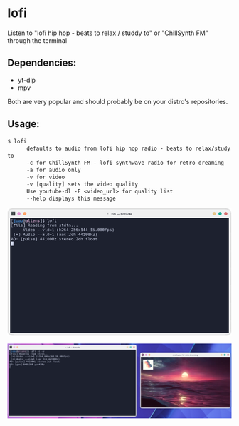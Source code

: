 # lofi
Listen to "lofi hip hop - beats to relax / studdy to" or "ChillSynth FM" through the terminal

## Dependencies:
+ yt-dlp
+ mpv

Both are very popular and should probably be on your distro's repositories.

## Usage:
```
$ lofi
      defaults to audio from lofi hip hop radio - beats to relax/study to
      -c for ChillSynth FM - lofi synthwave radio for retro dreaming
      -a for audio only
      -v for video
      -v [quality] sets the video quality
      Use youtube-dl -F <video_url> for quality list
      --help displays this message
```

![](./screenshot2.png "Audio only")

![](./screenshot1.png "With video")
